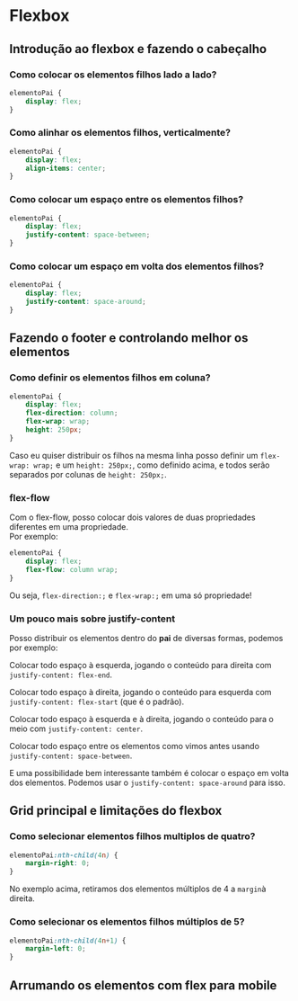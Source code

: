 # Flexbox

## Introdução ao flexbox e fazendo o cabeçalho

### Como colocar os elementos filhos lado a lado?

```css
elementoPai {
    display: flex;
}
```

### Como alinhar os elementos filhos, verticalmente?

```css
elementoPai {
    display: flex;
    align-items: center;
}
```

### Como colocar um espaço entre os elementos filhos?

```css
elementoPai {
    display: flex;
    justify-content: space-between;
}
```
### Como colocar um espaço em volta dos elementos filhos?
```css
elementoPai {
    display: flex;
    justify-content: space-around;
}
```
## Fazendo o footer e controlando melhor os elementos
### Como definir os elementos filhos em coluna?
```css
elementoPai {
    display: flex;
    flex-direction: column;
    flex-wrap: wrap;
    height: 250px; 
}
```
Caso eu quiser distribuir os filhos na mesma linha posso definir um `flex-wrap: wrap;` e um `height: 250px;`, como definido acima, e todos serão separados por colunas de `height: 250px;`.

### flex-flow
Com o flex-flow, posso colocar dois valores de duas propriedades diferentes em uma propriedade.  
Por exemplo:
```css
elementoPai {
    display: flex;
    flex-flow: column wrap;
}
```
Ou seja, `flex-direction:;` e `flex-wrap:;` em uma só propriedade!

### Um pouco mais sobre justify-content

Posso distribuir os elementos dentro do **pai** de diversas formas, podemos por exemplo:

Colocar todo espaço à esquerda, jogando o conteúdo para direita com `justify-content: flex-end`.

Colocar todo espaço à direita, jogando o conteúdo para esquerda com `justify-content: flex-start` (que é o padrão).

Colocar todo espaço à esquerda e à direita, jogando o conteúdo para o meio com `justify-content: center`.

Colocar todo espaço entre os elementos como vimos antes usando `justify-content: space-between`.

E uma possibilidade bem interessante também é colocar o espaço em volta dos elementos. Podemos usar o `justify-content: space-around` para isso.

## Grid principal e limitações do flexbox

### Como selecionar elementos filhos multiplos de quatro?
```css
elementoPai:nth-child(4n) {
    margin-right: 0;
}
```
No exemplo acima, retiramos dos elementos múltiplos de 4 a `margin`à direita.
### Como selecionar os elementos filhos múltiplos de 5?
```css
elementoPai:nth-child(4n+1) {
    margin-left: 0;
}
```
## Arrumando os elementos com flex para mobile